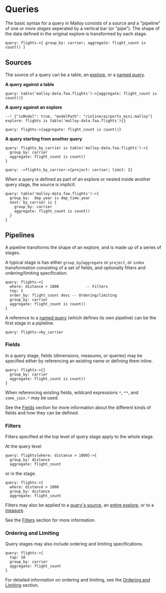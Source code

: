 # Queries

The basic syntax for a query in Malloy consists of a source
and a "pipeline" of one or more _stages_ seperated by a vertical bar (or "pipe"). The shape of the data defined in the original explore is transformed by each stage.

```malloy
query: flights->{ group_by: carrier; aggregate: flight_count is count() }
```

## Sources

The source of a query can be a table, an [explore](explore.md), or a [named query](statement.md#queries).

**A query against a table**

```malloy
query: table('malloy-data.faa.flights')->{aggregate: flight_count is count()}
```

**A query against an explore**

```malloy
--! {"isModel": true, "modelPath": "/inline/airports_mini.malloy"}
explore: flights is table('malloy-data.faa.flights'){}

query: flights->{aggregate: flight_count is count()}

```

**A query starting from another query**
```malloy
query: flights_by_carrier is table('malloy-data.faa.flights')->{
  group_by: carrier
  aggregate: flight_count is count()
}

query: ->flights_by_carrier->{project: carrier; limit: 2}
```

When a query is defined as part of an explore or nested inside
another query stage, the source is implicit.

```malloy
query: table('malloy-data.faa.flights')->{
  group_by:  dep_year is dep_time.year
  nest: by_carrier is {
    group_by: carrier
    aggregate: flight_count is count()
  }
}
```

## Pipelines

A pipeline transforms the shape of an explore, and is made up of a series of stages.

A typical stage is has either `group_by`/`aggregate` or `project`, or `index` transformation consisting of a set of fields, and optionally filters and ordering/limiting specification.

```malloy
query: flights->{
  where: distance > 1000            -- Filters
  top: 2
  order_by: flight_count desc -- Ordering/limiting
  group_by: carrier
  aggregate: flight_count is count()
}
```

A reference to a [named query](nesting.md) (which defines its own pipeline) can be the first stage in a pipleline.

```malloy
query: flights->by_carrier
```

### Fields

In a query stage, fields (dimensions, measures, or
queries) may be specified either by referencing an existing
name or defining them inline.

```malloy
query: flights->{}
  group_by: carrier
  aggregate: flight_count is count()
}
```

When referencing existing fields, wildcard expressions `*`, `**`, and `some_join.*` may be used.

<!-- TODO explain what these all do. -->

See the [Fields](fields.md) section for more information
about the different kinds of fields and how they can be
defined.

### Filters

Filters specified at the top level of query stage apply to
the whole stage.

At the query level
```malloy
query: flights{where: distance > 1000}->{
  group_by: distance
  aggregate: flight_count
```

or in the stage.
```malloy
query: flights->{
  where: distance > 1000
  group_by: distance
  aggregate: flight_count
```

Filters may also be applied to a [query's source](), an [entire explore](explore.md#filtering-explores), or to a [measure](expressions.md).

<!-- TODO: improve link for filtering a measure. -->

See the [Filters](filters.md) section for more information.

### Ordering and Limiting

Query stages may also include ordering and limiting
specifications.

```malloy
query: flights->{
  top: 10
  group_by: carrier
  aggregate: flight_count
}
```

For detailed information on ordering and limiting, see the [Ordering and Limiting](order_by.md) section.